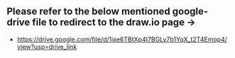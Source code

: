 ## Please refer to the below mentioned google-drive file to redirect to the draw.io page ->
- https://drive.google.com/file/d/1ixe6TBtXp4I7BGLy7b1YqX_t2T4Emop4/view?usp=drive_link
